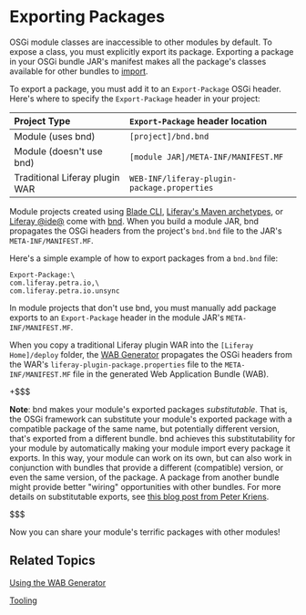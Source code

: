 # Exporting Packages [](id=exporting-packages)

OSGi module classes are inaccessible to other modules by default. To expose a
class, you must explicitly export its package. Exporting a package in your OSGi
bundle JAR's manifest makes all the package's classes available for other
bundles to
[import](/develop/tutorials/-/knowledge_base/7-0/importing-packages).

To export a package, you must add it to an `Export-Package` OSGi header. Here's
where to specify the `Export-Package` header in your project:

 Project Type | `Export-Package` header location |
 :----------- | :------------------------------- |
 Module (uses bnd)     | `[project]/bnd.bnd` |
 Module (doesn't use bnd) | `[module JAR]/META-INF/MANIFEST.MF` |
 Traditional Liferay plugin WAR | `WEB-INF/liferay-plugin-package.properties` |

Module projects created using
[Blade CLI](/develop/tutorials/-/knowledge_base/7-0/blade-cli),
[Liferay's Maven archetypes](/develop/tutorials/-/knowledge_base/7-0/maven),
or
[Liferay @ide@](/develop/tutorials/-/knowledge_base/7-0/liferay-ide)
come with
[bnd](http://bnd.bndtools.org/).
When you build a module JAR, bnd propagates the OSGi headers from the project's
`bnd.bnd` file to the JAR's `META-INF/MANIFEST.MF`.  

Here's a simple example of how to export packages from a `bnd.bnd` file:

    Export-Package:\
    com.liferay.petra.io,\
    com.liferay.petra.io.unsync

In module projects that don't use bnd, you must manually add package exports to
an `Export-Package` header in the module JAR's `META-INF/MANIFEST.MF`. 

When you copy a traditional Liferay plugin WAR into the `[Liferay Home]/deploy`
folder, the
[WAB Generator](/develop/tutorials/-/knowledge_base/7-0/using-the-wab-generator)
propagates the OSGi headers from the WAR's `liferay-plugin-package.properties`
file to the `META-INF/MANIFEST.MF` file in the generated Web Application Bundle (WAB).

+$$$

**Note**: bnd makes your module's exported packages *substitutable*. That is,
the OSGi framework can substitute your module's exported package with a
compatible package of the same name, but potentially different version, that's
exported from a different bundle. bnd achieves this substitutability for your
module by automatically making your module import every package it exports. In
this way, your module can work on its own, but can also work in conjunction
with bundles that provide a different (compatible) version, or even the same
version, of the package. A package from another bundle might provide better
"wiring" opportunities with other bundles.  For more details on substitutable
exports, see
[this blog post from Peter Kriens](http://blog.osgi.org/2007/04/importance-of-exporting-nd-importing.html). 

$$$

Now you can share your module's terrific packages with other modules! 

## Related Topics [](id=related-topics)

[Using the WAB Generator](/develop/tutorials/-/knowledge_base/7-0/using-the-wab-generator)

[Tooling](/develop/tutorials/-/knowledge_base/7-0/tooling)
